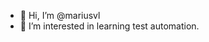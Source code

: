 - 👋 Hi, I’m @mariusvl
- 👀 I’m interested in learning test automation.

<!---
mariusvl/mariusvl is a ✨ special ✨ repository because its `README.md` (this file) appears on your GitHub profile.
You can click the Preview link to take a look at your changes.
--->
